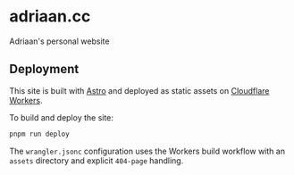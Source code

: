 # adriaan.cc

Adriaan's personal website

## Deployment

This site is built with [Astro](https://astro.build) and deployed as static assets on [Cloudflare Workers](https://developers.cloudflare.com/workers/static-assets/).

To build and deploy the site:

```sh
pnpm run deploy
```

The `wrangler.jsonc` configuration uses the Workers build workflow with an `assets` directory and explicit `404-page` handling.
